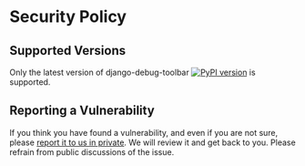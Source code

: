 # Security Policy

## Supported Versions

Only the latest version of django-debug-toolbar [![PyPI version](https://badge.fury.io/py/django-debug-toolbar.svg)](https://pypi.python.org/pypi/django-debug-toolbar) is supported.

## Reporting a Vulnerability

If you think you have found a vulnerability, and even if you are not sure, please [report it to us in private](https://github.com/django-commons/django-debug-toolbar/security/advisories/new). We will review it and get back to you. Please refrain from public discussions of the issue.

